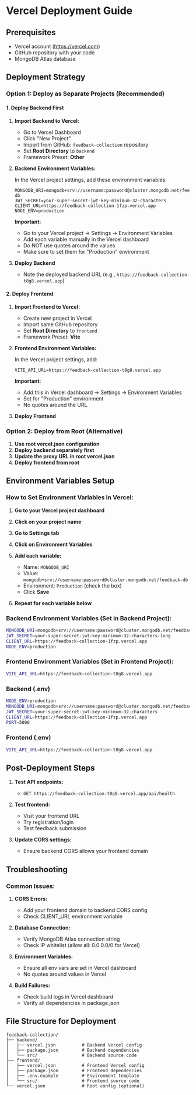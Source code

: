# Vercel Deployment Guide

## Prerequisites

- Vercel account (https://vercel.com)
- GitHub repository with your code
- MongoDB Atlas database

## Deployment Strategy

### Option 1: Deploy as Separate Projects (Recommended)

#### 1. Deploy Backend First

1. **Import Backend to Vercel:**

   - Go to Vercel Dashboard
   - Click "New Project"
   - Import from GitHub: `feedback-collection` repository
   - Set **Root Directory** to `backend`
   - Framework Preset: **Other**

2. **Backend Environment Variables:**

   In the Vercel project settings, add these environment variables:

   ```
   MONGODB_URI=mongodb+srv://username:password@cluster.mongodb.net/feedback-db
   JWT_SECRET=your-super-secret-jwt-key-minimum-32-characters
   CLIENT_URL=https://feedback-collection-1fzp.vercel.app
   NODE_ENV=production
   ```

   **Important:**

   - Go to your Vercel project → Settings → Environment Variables
   - Add each variable manually in the Vercel dashboard
   - Do NOT use quotes around the values
   - Make sure to set them for "Production" environment

3. **Deploy Backend**
   - Note the deployed backend URL (e.g., `https://feedback-collection-t8g8.vercel.app`)

#### 2. Deploy Frontend

1. **Import Frontend to Vercel:**

   - Create new project in Vercel
   - Import same GitHub repository
   - Set **Root Directory** to `frontend`
   - Framework Preset: **Vite**

2. **Frontend Environment Variables:**

   In the Vercel project settings, add:

   ```
   VITE_API_URL=https://feedback-collection-t8g8.vercel.app
   ```

   **Important:**

   - Add this in Vercel dashboard → Settings → Environment Variables
   - Set for "Production" environment
   - No quotes around the URL

3. **Deploy Frontend**

### Option 2: Deploy from Root (Alternative)

1. **Use root vercel.json configuration**
2. **Deploy backend separately first**
3. **Update the proxy URL in root vercel.json**
4. **Deploy frontend from root**

## Environment Variables Setup

### How to Set Environment Variables in Vercel:

1. **Go to your Vercel project dashboard**
2. **Click on your project name**
3. **Go to Settings tab**
4. **Click on Environment Variables**
5. **Add each variable:**

   - Name: `MONGODB_URI`
   - Value: `mongodb+srv://username:password@cluster.mongodb.net/feedback-db`
   - Environment: `Production` (check the box)
   - Click **Save**

6. **Repeat for each variable below**

### Backend Environment Variables (Set in Backend Project):

```bash
MONGODB_URI=mongodb+srv://username:password@cluster.mongodb.net/feedback-db
JWT_SECRET=your-super-secret-jwt-key-minimum-32-characters-long
CLIENT_URL=https://feedback-collection-1fzp.vercel.app
NODE_ENV=production
```

### Frontend Environment Variables (Set in Frontend Project):

```bash
VITE_API_URL=https://feedback-collection-t8g8.vercel.app
```

### Backend (.env)

```bash
NODE_ENV=production
MONGODB_URI=mongodb+srv://username:password@cluster.mongodb.net/feedback-db
JWT_SECRET=your-super-secret-jwt-key-minimum-32-characters
CLIENT_URL=https://feedback-collection-1fzp.vercel.app
PORT=5000
```

### Frontend (.env)

```bash
VITE_API_URL=https://feedback-collection-t8g8.vercel.app
```

## Post-Deployment Steps

1. **Test API endpoints:**

   - `GET https://feedback-collection-t8g8.vercel.app/api/health`

2. **Test frontend:**

   - Visit your frontend URL
   - Try registration/login
   - Test feedback submission

3. **Update CORS settings:**
   - Ensure backend CORS allows your frontend domain

## Troubleshooting

### Common Issues:

1. **CORS Errors:**

   - Add your frontend domain to backend CORS config
   - Check CLIENT_URL environment variable

2. **Database Connection:**

   - Verify MongoDB Atlas connection string
   - Check IP whitelist (allow all: 0.0.0.0/0 for Vercel)

3. **Environment Variables:**

   - Ensure all env vars are set in Vercel dashboard
   - No quotes around values in Vercel

4. **Build Failures:**
   - Check build logs in Vercel dashboard
   - Verify all dependencies in package.json

## File Structure for Deployment

```
feedback-collection/
├── backend/
│   ├── vercel.json          # Backend Vercel config
│   ├── package.json         # Backend dependencies
│   └── src/                 # Backend source code
├── frontend/
│   ├── vercel.json          # Frontend Vercel config
│   ├── package.json         # Frontend dependencies
│   ├── .env.example         # Environment template
│   └── src/                 # Frontend source code
└── vercel.json              # Root config (optional)
```
